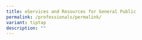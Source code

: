 ```yaml
---
title: eServices and Resources for General Public
permalink: /professionals/permalink/
variant: tiptap
description: ""
---
```

